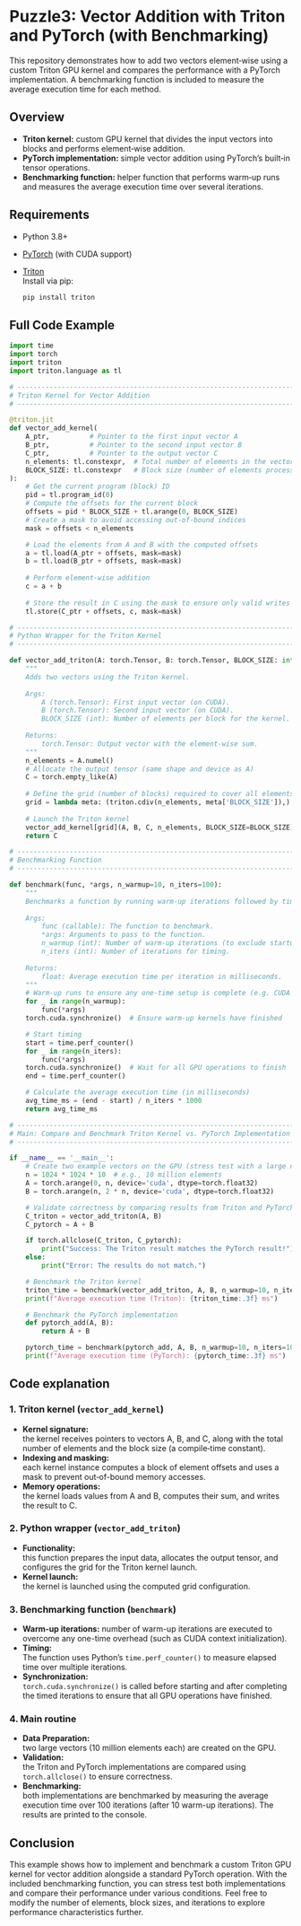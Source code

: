 # Puzzle3: Vector Addition with Triton and PyTorch (with Benchmarking)

This repository demonstrates how to add two vectors element‑wise using a custom Triton GPU kernel and compares the performance with a PyTorch implementation. A benchmarking function is included to measure the average execution time for each method.

## Overview

- **Triton kernel:** custom GPU kernel that divides the input vectors into blocks and performs element‑wise addition.
- **PyTorch implementation:** simple vector addition using PyTorch’s built‑in tensor operations.
- **Benchmarking function:** helper function that performs warm‑up runs and measures the average execution time over several iterations.

## Requirements

- Python 3.8+
- [PyTorch](https://pytorch.org/) (with CUDA support)
- [Triton](https://github.com/openai/triton)  
  Install via pip:

  ```bash
  pip install triton
  ```

## Full Code Example

```python
import time
import torch
import triton
import triton.language as tl

# ------------------------------------------------------------------------------
# Triton Kernel for Vector Addition
# ------------------------------------------------------------------------------

@triton.jit
def vector_add_kernel(
    A_ptr,          # Pointer to the first input vector A
    B_ptr,          # Pointer to the second input vector B
    C_ptr,          # Pointer to the output vector C
    n_elements: tl.constexpr,  # Total number of elements in the vectors
    BLOCK_SIZE: tl.constexpr   # Block size (number of elements processed per kernel instance)
):
    # Get the current program (block) ID
    pid = tl.program_id(0)
    # Compute the offsets for the current block
    offsets = pid * BLOCK_SIZE + tl.arange(0, BLOCK_SIZE)
    # Create a mask to avoid accessing out-of-bound indices
    mask = offsets < n_elements

    # Load the elements from A and B with the computed offsets
    a = tl.load(A_ptr + offsets, mask=mask)
    b = tl.load(B_ptr + offsets, mask=mask)
    
    # Perform element-wise addition
    c = a + b
    
    # Store the result in C using the mask to ensure only valid writes
    tl.store(C_ptr + offsets, c, mask=mask)

# ------------------------------------------------------------------------------
# Python Wrapper for the Triton Kernel
# ------------------------------------------------------------------------------

def vector_add_triton(A: torch.Tensor, B: torch.Tensor, BLOCK_SIZE: int = 1024) -> torch.Tensor:
    """
    Adds two vectors using the Triton kernel.
    
    Args:
        A (torch.Tensor): First input vector (on CUDA).
        B (torch.Tensor): Second input vector (on CUDA).
        BLOCK_SIZE (int): Number of elements per block for the kernel.
    
    Returns:
        torch.Tensor: Output vector with the element-wise sum.
    """
    n_elements = A.numel()
    # Allocate the output tensor (same shape and device as A)
    C = torch.empty_like(A)
    
    # Define the grid (number of blocks) required to cover all elements
    grid = lambda meta: (triton.cdiv(n_elements, meta['BLOCK_SIZE']),)
    
    # Launch the Triton kernel
    vector_add_kernel[grid](A, B, C, n_elements, BLOCK_SIZE=BLOCK_SIZE)
    return C

# ------------------------------------------------------------------------------
# Benchmarking Function
# ------------------------------------------------------------------------------

def benchmark(func, *args, n_warmup=10, n_iters=100):
    """
    Benchmarks a function by running warm-up iterations followed by timed iterations.
    
    Args:
        func (callable): The function to benchmark.
        *args: Arguments to pass to the function.
        n_warmup (int): Number of warm-up iterations (to exclude startup overhead).
        n_iters (int): Number of iterations for timing.
    
    Returns:
        float: Average execution time per iteration in milliseconds.
    """
    # Warm-up runs to ensure any one-time setup is complete (e.g. CUDA context)
    for _ in range(n_warmup):
        func(*args)
    torch.cuda.synchronize()  # Ensure warm-up kernels have finished

    # Start timing
    start = time.perf_counter()
    for _ in range(n_iters):
        func(*args)
    torch.cuda.synchronize()  # Wait for all GPU operations to finish
    end = time.perf_counter()

    # Calculate the average execution time (in milliseconds)
    avg_time_ms = (end - start) / n_iters * 1000
    return avg_time_ms

# ------------------------------------------------------------------------------
# Main: Compare and Benchmark Triton Kernel vs. PyTorch Implementation
# ------------------------------------------------------------------------------

if __name__ == '__main__':
    # Create two example vectors on the GPU (stress test with a large number of elements)
    n = 1024 * 1024 * 10  # e.g., 10 million elements
    A = torch.arange(0, n, device='cuda', dtype=torch.float32)
    B = torch.arange(n, 2 * n, device='cuda', dtype=torch.float32)

    # Validate correctness by comparing results from Triton and PyTorch
    C_triton = vector_add_triton(A, B)
    C_pytorch = A + B

    if torch.allclose(C_triton, C_pytorch):
        print("Success: The Triton result matches the PyTorch result!")
    else:
        print("Error: The results do not match.")

    # Benchmark the Triton kernel
    triton_time = benchmark(vector_add_triton, A, B, n_warmup=10, n_iters=100)
    print(f"Average execution time (Triton): {triton_time:.3f} ms")

    # Benchmark the PyTorch implementation
    def pytorch_add(A, B):
        return A + B

    pytorch_time = benchmark(pytorch_add, A, B, n_warmup=10, n_iters=100)
    print(f"Average execution time (PyTorch): {pytorch_time:.3f} ms")
```

## Code explanation

### 1. Triton kernel (`vector_add_kernel`)
- **Kernel signature:**  
  the kernel receives pointers to vectors A, B, and C, along with the total number of elements and the block size (a compile‑time constant).  
- **Indexing and masking:**  
  each kernel instance computes a block of element offsets and uses a mask to prevent out‑of-bound memory accesses.
- **Memory operations:**  
  the kernel loads values from A and B, computes their sum, and writes the result to C.

### 2. Python wrapper (`vector_add_triton`)
- **Functionality:**  
  this function prepares the input data, allocates the output tensor, and configures the grid for the Triton kernel launch.
- **Kernel launch:**  
  the kernel is launched using the computed grid configuration.

### 3. Benchmarking function (`benchmark`)
- **Warm-up iterations:**  number of warm-up iterations are executed to overcome any one-time overhead (such as CUDA context initialization).
- **Timing:**  
  The function uses Python’s `time.perf_counter()` to measure elapsed time over multiple iterations.  
- **Synchronization:**  
  `torch.cuda.synchronize()` is called before starting and after completing the timed iterations to ensure that all GPU operations have finished.

### 4. Main routine
- **Data Preparation:**  
  two large vectors (10 million elements each) are created on the GPU.
- **Validation:**  
  the Triton and PyTorch implementations are compared using `torch.allclose()` to ensure correctness.
- **Benchmarking:**  
  both implementations are benchmarked by measuring the average execution time over 100 iterations (after 10 warm-up iterations). The results are printed to the console.

## Conclusion

This example shows how to implement and benchmark a custom Triton GPU kernel for vector addition alongside a standard PyTorch operation. With the included benchmarking function, you can stress test both implementations and compare their performance under various conditions. Feel free to modify the number of elements, block sizes, and iterations to explore performance characteristics further.
